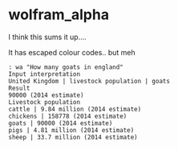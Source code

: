 # wolfram_alpha

I think this sums it up....

It has escaped colour codes.. but meh
```
: wa "How many goats in england"
Input interpretation
United Kingdom | livestock population | goats
Result
90000 (2014 estimate)
Livestock population
cattle | 9.84 million (2014 estimate)
chickens | 158778 (2014 estimate)
goats | 90000 (2014 estimate)
pigs | 4.81 million (2014 estimate)
sheep | 33.7 million (2014 estimate)
```
